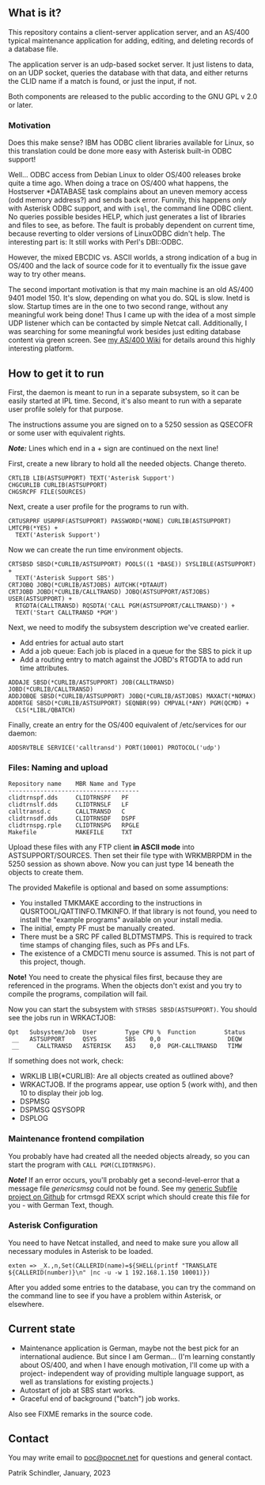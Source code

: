 ## What is it?
This repository contains a client-server application server, and an AS/400
typical maintenance application for adding, editing, and deleting records of
a database file.

The application server is an udp-based socket server. It just listens to data,
on an UDP socket, queries the database with that data, and either returns the
CLID name if a match is found, or just the input, if not.

Both components are released to the public according to the GNU GPL v 2.0 or
later.

### Motivation
Does this make sense? IBM has ODBC client libraries available for Linux, so this
translation could be done more easy with Asterisk built-in ODBC support!

Well... ODBC access from Debian Linux to older OS/400 releases broke quite a
time ago.  When doing a trace on OS/400 what happens, the Hostserver *DATABASE
task complains about an uneven memory access (odd memory address?) and sends
back error. Funnily, this happens *only* with Asterisk ODBC support, and with
`isql`, the command line ODBC client. No queries possible besides HELP, which
just generates a list of libraries and files to see, as before. The fault is
probably dependent on current time, because reverting to older versions of
LinuxODBC didn't help. The interesting part is: It still works with Perl's
DBI::ODBC.

However, the mixed EBCDIC vs. ASCII worlds, a strong indication of a bug in
OS/400 and the lack of source code for it to eventually fix the issue gave way
to try other means.

The second important motivation is that my main machine is an old AS/400 9401
model 150. It's slow, depending on what you do. SQL is slow. Inetd is slow.
Startup times are in the one to two second range, without any meaningful work
being done! Thus I came up with the idea of a most simple UDP listener which
can be contacted by simple Netcat call. Additionally, I was searching for some
meaningful work besides just editing database content via green screen. See [my
AS/400 Wiki](https://try-as400.pocnet.net) for details around this highly
interesting platform.

## How to get it to run
First, the daemon is meant to run in a separate subsystem, so it can be easily
started at IPL time. Second, it's also meant to run with a separate user profile
solely for that purpose.

The instructions assume you are signed on to a 5250 session as QSECOFR or some
user with equivalent rights.

***Note:*** Lines which end in a + sign are continued on the next line!

First, create a new library to hold all the needed objects. Change thereto.
```
CRTLIB LIB(ASTSUPPORT) TEXT('Asterisk Support')
CHGCURLIB CURLIB(ASTSUPPORT)
CHGSRCPF FILE(SOURCES)
```

Next, create a user profile for the programs to run with. 
```
CRTUSRPRF USRPRF(ASTSUPPORT) PASSWORD(*NONE) CURLIB(ASTSUPPORT) LMTCPB(*YES) +
  TEXT('Asterisk Support')
```

Now we can create the run time environment objects.
```
CRTSBSD SBSD(*CURLIB/ASTSUPPORT) POOLS((1 *BASE)) SYSLIBLE(ASTSUPPORT) +
  TEXT('Asterisk Support SBS')
CRTJOBQ JOBQ(*CURLIB/ASTJOBS) AUTCHK(*DTAAUT)
CRTJOBD JOBD(*CURLIB/CALLTRANSD) JOBQ(ASTSUPPORT/ASTJOBS) USER(ASTSUPPORT) +
  RTGDTA(CALLTRANSD) RQSDTA('CALL PGM(ASTSUPPORT/CALLTRANSD)') +
  TEXT('Start CALLTRANSD *PGM') 
```

Next, we need to modify the subsystem description we've created earlier.
- Add entries for actual auto start
- Add a job queue: Each job is placed in a queue for the SBS to pick it up
- Add a routing entry to match against the JOBD's RTGDTA to add run time
  attributes.
```
ADDAJE SBSD(*CURLIB/ASTSUPPORT) JOB(CALLTRANSD) JOBD(*CURLIB/CALLTRANSD)
ADDJOBQE SBSD(*CURLIB/ASTSUPPORT) JOBQ(*CURLIB/ASTJOBS) MAXACT(*NOMAX)
ADDRTGE SBSD(*CURLIB/ASTSUPPORT) SEQNBR(99) CMPVAL(*ANY) PGM(QCMD) +
  CLS(*LIBL/QBATCH)
```

Finally, create an entry for the OS/400 equivalent of /etc/services for our
daemon:
```
ADDSRVTBLE SERVICE('calltransd') PORT(10001) PROTOCOL('udp')
```

### Files: Naming and upload
```
Repository name    MBR Name and Type 
-------------------------------------
clidtrnspf.dds     CLIDTRNSPF   PF
clidtrnslf.dds     CLIDTRNSLF   LF
calltransd.c       CALLTRANSD   C
clidtrnsdf.dds     CLIDTRNSDF   DSPF
clidtrnspg.rple    CLIDTRNSPG   RPGLE
Makefile           MAKEFILE     TXT
```

Upload these files with any FTP client **in ASCII mode** into
ASTSUPPORT/SOURCES. Then set their file type with WRKMBRPDM in the 5250 session
as shown above. Now you can just type 14 beneath the objects to create them.

The provided Makefile is optional and based on some assumptions:
- You installed TMKMAKE according to the instructions in
  QUSRTOOL/QATTINFO.TMKINFO. If that library is not found, you need to install
  the "example programs" available on your install media.
- The initial, empty PF must be manually created.
- There must be a SRC PF called BLDTMSTMPS. This is required to track time stamps
  of changing files, such as PFs and LFs.
- The existence of a CMDCTI menu source is assumed. This is not part of this
  project, though.

**Note!** You need to create the physical files first, because they are
referenced in the programs. When the objects don't exist and you try to compile
the programs, compilation will fail.

Now you can start the subsystem with `STRSBS SBSD(ASTSUPPORT)`. You should see
the jobs run in WRKACTJOB:
```
Opt   Subsystem/Job  User        Type CPU %  Function        Status
 __   ASTSUPPORT     QSYS        SBS    0,0                   DEQW 
 __     CALLTRANSD   ASTERISK    ASJ    0,0  PGM-CALLTRANSD   TIMW  
```

If something does not work, check:
- WRKLIB LIB(*CURLIB): Are all objects created as outlined above?
- WRKACTJOB. If the programs appear, use option 5 (work with), and then 10 to
  display their job log.
- DSPMSG
- DSPMSG QSYSOPR
- DSPLOG

### Maintenance frontend compilation
You probably have had created all the needed objects already, so you can start
the program with `CALL PGM(CLIDTRNSPG)`.

***Note!*** If an error occurs, you'll probably get a second-level-error that a
message file *genericsmsg* could not be found. See my [generic Subfile project
on Github](https://github.com/PoC-dev/as400-sfltemplates) for crtmsgd
REXX script which should create this file for you - with German Text, though.

### Asterisk Configuration
You need to have Netcat installed, and need to make sure you allow all necessary
modules in Asterisk to be loaded.

```
exten => _X.,n,Set(CALLERID(name)=${SHELL(printf "TRANSLATE ${CALLERID(number)}\n" |nc -u -w 1 192.168.1.150 10001)})
```

After you added some entries to the database, you can try the command on the
command line to see if you have a problem within Asterisk, or elsewhere.

## Current state
- Maintenance application is German, maybe not the best pick for an
  international audience. But since I am German... (I'm learning constantly
  about OS/400, and when I have enough motivation, I'll come up with a project-
  independent way of providing multiple language support, as well as
  translations for existing projects.)
- Autostart of job at SBS start works.
- Graceful end of background ("batch") job works.

Also see FIXME remarks in the source code.

## Contact
You may write email to poc@pocnet.net for questions and general contact.

Patrik Schindler,
January, 2023
